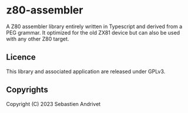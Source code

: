 # z80-assembler

A Z80 assembler library entirely written in Typescript and derived from a PEG grammar.
It optimized for the old ZX81 device but can also be used with any other Z80 target.

## Licence

This library and associated application are released under GPLv3.

## Copyrights

Copyright (C) 2023 Sebastien Andrivet

